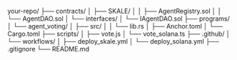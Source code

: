 your-repo/
├── contracts/
│   ├── SKALE/
│   │   ├── AgentRegistry.sol
│   │   └── AgentDAO.sol
│   └── interfaces/
│       └── IAgentDAO.sol
├── programs/
│   └── agent_voting/
│       ├── src/
│       │   └── lib.rs
│       ├── Anchor.toml
│       └── Cargo.toml
├── scripts/
│   ├── vote.js
│   └── vote_solana.ts
├── .github/
│   └── workflows/
│       ├── deploy_skale.yml
│       └── deploy_solana.yml
├── .gitignore
└── README.md
